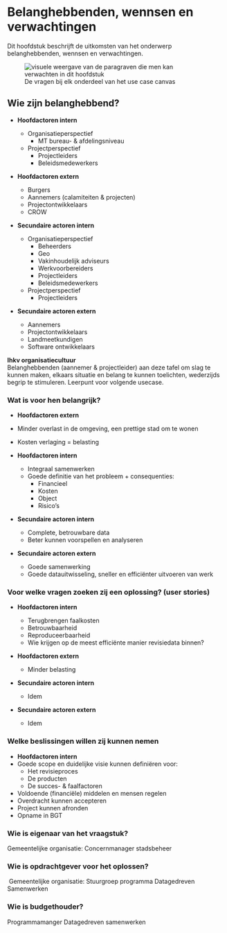 # Belanghebbenden, wennsen en verwachtingen

Dit hoofdstuk beschrijft de uitkomsten van het onderwerp belanghebbenden, wennsen en verwachtingen.

<figure>
<img src="../images/use-case-canvas-deel-1.jpg" alt="visuele weergave van de paragraven die men kan verwachten in dit hoofdstuk">
<figcaption>De vragen bij elk onderdeel van het use case canvas</caption>
</figure>

## Wie zijn belanghebbend? 

* **Hoofdactoren intern**   
  * Organisatieperspectief 
    * MT bureau- & afdelingsniveau  
  * Projectperspectief  
    * Projectleiders
    * Beleidsmedewerkers 

* **Hoofdactoren extern**   
    * Burgers  
    * Aannemers (calamiteiten & projecten)  
    * Projectontwikkelaars  
    * CROW  

* **Secundaire actoren intern**  
  * Organisatieperspectief  
    * Beheerders  
    * Geo  
    * Vakinhoudelijk adviseurs  
    * Werkvoorbereiders  
    * Projectleiders  
    * Beleidsmedewerkers  
  * Projectperspectief  
    * Projectleiders  

* **Secundaire actoren extern**    
    * Aannemers  
    * Projectontwikkelaars  
    * Landmeetkundigen  
    * Software ontwikkelaars  

**Ihkv organisatiecultuur**  
Belanghebbenden (aannemer & projectleider) aan deze tafel om slag te kunnen maken, elkaars situatie en belang te kunnen toelichten, wederzijds begrip te stimuleren. Leerpunt voor volgende usecase.

### Wat is voor hen belangrijk?

* **Hoofdactoren extern**  
* Minder overlast in de omgeving, een prettige stad om te wonen
* Kosten verlaging = belasting

* **Hoofdactoren intern**  
  * Integraal samenwerken
  * Goede definitie van het probleem + consequenties:
    * Financieel
    * Kosten
    * Object
    * Risico’s

* **Secundaire actoren intern** 
  * Complete, betrouwbare data
  * Beter kunnen voorspellen en analyseren

* **Secundaire actoren extern**   
  * Goede samenwerking
  * Goede datauitwisseling, sneller en efficiënter uitvoeren van werk


### Voor welke vragen zoeken zij een oplossing? (user stories)


* **Hoofdactoren intern**  
  * Terugbrengen faalkosten  
  * Betrouwbaarheid  
  * Reproduceerbaarheid  
  * Wie krijgen op de meest efficiënte manier revisiedata binnen?  

* **Hoofdactoren extern**  
  * Minder belasting  

* **Secundaire actoren intern**  
  * Idem  

* **Secundaire actoren extern**  
  * Idem  


### Welke beslissingen willen zij kunnen nemen

* **Hoofdactoren intern**  
* Goede scope en duidelijke visie kunnen definiëren voor:
  * Het revisieproces
  * De producten
  * De succes- & faalfactoren
* Voldoende (financiële) middelen en mensen regelen
* Overdracht kunnen accepteren
* Project kunnen afronden
* Opname in BGT

### Wie is eigenaar van het vraagstuk?​

​Gemeentelijke organisatie:​ Concernmanager stadsbeheer
​
### Wie is opdrachtgever voor het oplossen?​
​
Gemeentelijke organisatie:​ Stuurgroep programma Datagedreven Samenwerken​

### Wie is budgethouder?​

Programmamanger Datagedreven samenwerken​